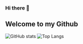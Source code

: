 ### Hi there 👋
## Welcome to my Github

<!--
**harshitachaurasia/harshitachaurasia** is a ✨ _special_ ✨ repository because its `README.md` (this file) appears on your GitHub profile.

Here are some ideas to get you started:

- 🔭 I’m currently working on ...
- 🌱 I’m currently learning ...
- 👯 I’m looking to collaborate on ...
- 🤔 I’m looking for help with ...
- 💬 Ask me about ...
- 📫 How to reach me: ...
- 😄 Pronouns: ...
- ⚡ Fun fact: ...
-->
![GitHub stats](https://github-readme-stats.vercel.app/api?username=harshitachaurasia&show_icons=true&theme=radical)
![Top Langs](https://github-readme-stats.vercel.app/api/top-langs/?username=harshitachaurasia&layout=compact)
